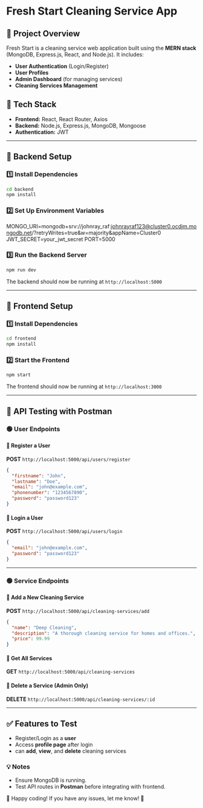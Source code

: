 # Fresh Start Cleaning Service App

## 📌 Project Overview
Fresh Start is a cleaning service web application built using the **MERN stack** (MongoDB, Express.js, React, and Node.js). It includes:
- **User Authentication** (Login/Register)
- **User Profiles**
- **Admin Dashboard** (for managing services)
- **Cleaning Services Management**

## 🚀 Tech Stack
- **Frontend:** React, React Router, Axios
- **Backend:** Node.js, Express.js, MongoDB, Mongoose
- **Authentication:** JWT

---

## 🔧 Backend Setup

### 1️⃣ Install Dependencies
```sh
cd backend
npm install
```

### 2️⃣ Set Up Environment Variables

MONGO_URI=mongodb+srv://johnray_raf:johnrayraf123@cluster0.ocdjm.mongodb.net/?retryWrites=true&w=majority&appName=Cluster0
JWT_SECRET=your_jwt_secret
PORT=5000

### 3️⃣ Run the Backend Server
```sh
npm run dev
```

The backend should now be running at `http://localhost:5000`

---

## 🎨 Frontend Setup

### 1️⃣ Install Dependencies
```sh
cd frontend
npm install
```

### 2️⃣ Start the Frontend
```sh
npm start
```
The frontend should now be running at `http://localhost:3000`

---

## 📡 API Testing with Postman

### 🟢 **User Endpoints**

#### 🔹 Register a User
**POST** `http://localhost:5000/api/users/register`
```json
{
  "firstname": "John",
  "lastname": "Doe",
  "email": "john@example.com",
  "phonenumber": "1234567890",
  "password": "password123"
}
```

#### 🔹 Login a User
**POST** `http://localhost:5000/api/users/login`
```json
{
  "email": "john@example.com",
  "password": "password123"
}
```

---

### 🟢 **Service Endpoints**

#### 🔹 Add a New Cleaning Service
**POST** `http://localhost:5000/api/cleaning-services/add`
```json
{
  "name": "Deep Cleaning",
  "description": "A thorough cleaning service for homes and offices.",
  "price": 99.99
}
```

#### 🔹 Get All Services
**GET** `http://localhost:5000/api/cleaning-services`

#### 🔹 Delete a Service (Admin Only)
**DELETE** `http://localhost:5000/api/cleaning-services/:id`

---

## ✅ Features to Test
- Register/Login as a **user**
- Access **profile page** after login
- can **add**, **view**, and **delete** cleaning services

### 💡 Notes
- Ensure MongoDB is running.
- Test API routes in **Postman** before integrating with frontend.

🚀 Happy coding! If you have any issues, let me know! 🎯


